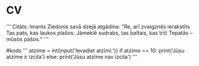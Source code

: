 # CV
'''
Citāts:
Imants Ziedonis savā dzejā atgādina:
"Re, arī zvaigznēs ierakstīts
Tas pats, kas laukos plašos:
Jāmeklē sudrabs, tas baltais, kas trīč
Tepatās – mūsos pašos."
'''

#kods
'''
atzime = int(input('Ievadiet atzīmi:'))
if atzime == 10:
    print('Jūsu atzīme ir izcila')
else:
    print('Jūsu atzīme nav izcila')
'''
